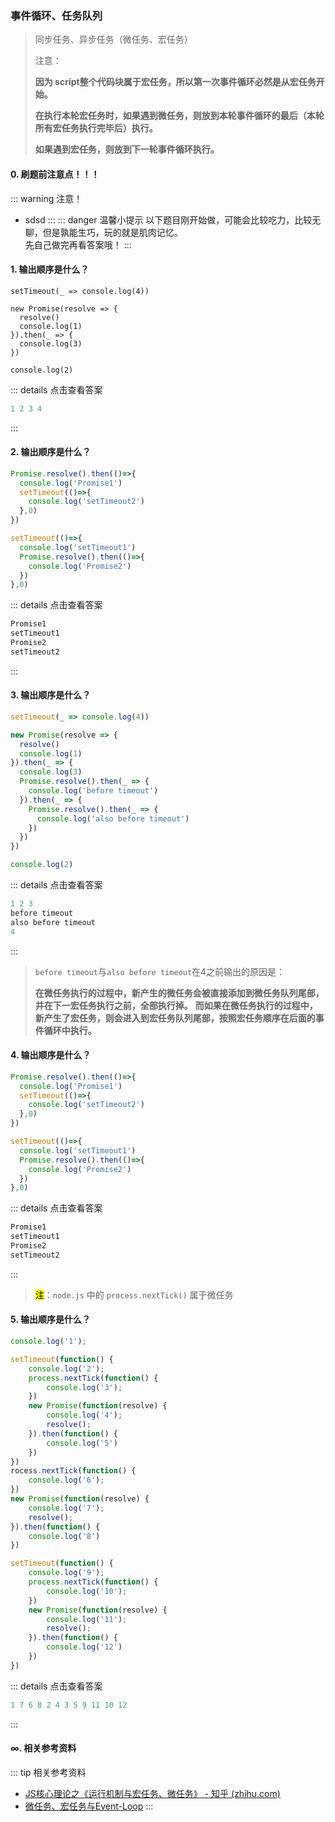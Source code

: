 ### 事件循环、任务队列

> 同步任务、异步任务（微任务、宏任务）
>
> 注意：
>
> **因为 script整个代码块属于宏任务，所以第一次事件循环必然是从宏任务开始。**
>
> **在执行本轮宏任务时，如果遇到微任务，则放到本轮事件循环的最后（本轮所有宏任务执行完毕后）执行。**
>
> **如果遇到宏任务，则放到下一轮事件循环执行。**
#### 0. 刷题前注意点！！！
::: warning 注意！
- sdsd 
:::
::: danger 温馨小提示
以下题目刚开始做，可能会比较吃力，比较无聊，但是孰能生巧，玩的就是肌肉记忆。  
先自己做完再看答案哦！
:::
#### 1. 输出顺序是什么？
```js{1}
setTimeout(_ => console.log(4))

new Promise(resolve => {
  resolve()
  console.log(1)
}).then(_ => {
  console.log(3)
})

console.log(2)
```
::: details 点击查看答案
```js
1 2 3 4
```
:::
#### 2. 输出顺序是什么？
```js
Promise.resolve().then(()=>{
  console.log('Promise1')  
  setTimeout(()=>{
    console.log('setTimeout2')
  },0)
})

setTimeout(()=>{
  console.log('setTimeout1')
  Promise.resolve().then(()=>{
    console.log('Promise2')    
  })
},0)
```
::: details 点击查看答案
```js
Promise1
setTimeout1
Promise2
setTimeout2
```
:::
#### 3. 输出顺序是什么？
```js
setTimeout(_ => console.log(4))

new Promise(resolve => {
  resolve()
  console.log(1)
}).then(_ => {
  console.log(3)
  Promise.resolve().then(_ => {
    console.log('before timeout')
  }).then(_ => {
    Promise.resolve().then(_ => {
      console.log('also before timeout')
    })
  })
})

console.log(2)
```
::: details 点击查看答案
```js
1 2 3 
before timeout 
also before timeout 
4
```
:::
>`before timeout`与`also before timeout`在4之前输出的原因是：
>
>**在微任务执行的过程中，新产生的微任务会被直接添加到微任务队列尾部，并在下一宏任务执行之前，全部执行掉。**
>**而如果在微任务执行的过程中，新产生了宏任务，则会进入到宏任务队列尾部，按照宏任务顺序在后面的事件循环中执行。**
#### 4. 输出顺序是什么？
```js
Promise.resolve().then(()=>{
  console.log('Promise1')  
  setTimeout(()=>{
    console.log('setTimeout2')
  },0)
})

setTimeout(()=>{
  console.log('setTimeout1')
  Promise.resolve().then(()=>{
    console.log('Promise2')    
  })
},0)
```
::: details 点击查看答案
```js
Promise1 
setTimeout1 
Promise2 
setTimeout2
```
:::
> <mark>注</mark>：`node.js` 中的 `process.nextTick()` 属于微任务
#### 5. 输出顺序是什么？
```js
console.log('1');

setTimeout(function() {
    console.log('2');
    process.nextTick(function() {
        console.log('3');
    })
    new Promise(function(resolve) {
        console.log('4');
        resolve();
    }).then(function() {
        console.log('5')
    })
})
rocess.nextTick(function() {
    console.log('6');
})
new Promise(function(resolve) {
    console.log('7');
    resolve();
}).then(function() {
    console.log('8')
})

setTimeout(function() {
    console.log('9');
    process.nextTick(function() {
        console.log('10');
    })
    new Promise(function(resolve) {
        console.log('11');
        resolve();
    }).then(function() {
        console.log('12')
    })
})
```
::: details 点击查看答案
```js
1 7 6 8 2 4 3 5 9 11 10 12
```
:::

#### ∞. 相关参考资料
::: tip 相关参考资料
- [JS核心理论之《运行机制与宏任务、微任务》 - 知乎 (zhihu.com)](https://zhuanlan.zhihu.com/p/136366037)
- [微任务、宏任务与Event-Loop](https://juejin.cn/post/6844903657264136200)
:::
